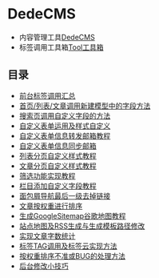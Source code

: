 # DedeCMS

- 内容管理工具[DedeCMS](http://www.dedecms.com/products/dedecms/downloads/)
- 标签调用工具箱[Tool工具箱](http://tools.dedecms.com/)

## 目录

- [前台标签调用汇总](osource/dedecms/00_tag.md)
- [首页/列表/文章调用新建模型中的字段方法](osource/dedecms/01_model.md)
- [搜索页调用自定义字段的方法](osource/dedecms/02_search.md)
- [自定义表单运用及样式自定义](osource/dedecms/03_form.md)
- [自定义表单信息转发邮箱教程](osource/dedecms/04_form_email.md)
- [自定义表单信息同步邮箱](osource/dedecms/05_form_email.md)
- [列表分页自定义样式教程](osource/dedecms/06_page_list.md)
- [文章分页自定义样式教程](osource/dedecms/07_page_arc.md)
- [筛选功能实现教程](osource/dedecms/08_sort.md)
- [栏目添加自定义字段教程](osource/dedecms/09_menu.md)
- [面包屑导航最后一级去掉链接](osource/dedecms/10_crumbs.md)
- [文章按权重进行排序](osource/dedecms/11_arc.md)
- [生成GoogleSitemap谷歌地图教程](osource/dedecms/12_sitemap.md)
- [站点地图及RSS生成与生成模板路径修改](osource/dedecms/13_sitemap_rss.md)
- [实现文章字数统计](osource/dedecms/14_total_txt.md)
- [标签TAG调用及标签云实现方法](osource/dedecms/15_tag_cloud.md)
- [按权重排序不准或BUG的处理方法](osource/dedecms/16_weight.md)
- [后台修改小技巧](osource/dedecms/17_ht_modify.md)

